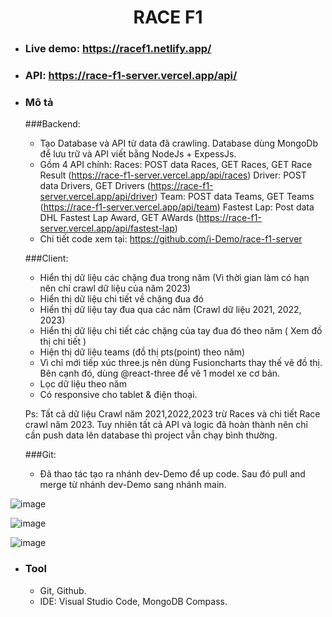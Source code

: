   <h1 align="center"><b>RACE F1</b></h1>

  - ### Live demo: https://racef1.netlify.app/
  - ### API: https://race-f1-server.vercel.app/api/
  
  - ### Mô tả
    ###Backend: 
      - Tạo Database và API từ data đã crawling. Database dùng MongoDb để lưu trữ và API viết bằng 
      NodeJs + ExpessJs.
      - Gồm 4 API chính:
        Races: POST data Races, GET Races, GET Race Result (https://race-f1-server.vercel.app/api/races)
        Driver: POST data Drivers, GET Drivers (https://race-f1-server.vercel.app/api/driver)
        Team: POST data Teams, GET Teams (https://race-f1-server.vercel.app/api/team)
        Fastest Lap: Post data DHL Fastest Lap Award, GET AWards (https://race-f1-server.vercel.app/api/fastest-lap)
      - Chi tiết code xem tại: https://github.com/i-Demo/race-f1-server
    
    ###Client:
      - Hiển thị dữ liệu các chặng đua trong năm (Vì thời gian làm có hạn nên chỉ crawl dữ liệu của năm 2023)
      - Hiển thị dữ liệu chi tiết về chặng đua đó
      - Hiển thị dữ liệu tay đua qua các năm (Crawl dữ liệu 2021, 2022, 2023)
      - Hiển thị dữ liệu chi tiết các chặng của tay đua đó theo năm ( Xem đồ thị chi tiết )
      - Hiện thị dữ liệu teams (đồ thị pts(point) theo năm) 
      - Vì chỉ mới tiếp xúc three.js nên dùng Fusioncharts thay thế vẽ đồ thị. Bên cạnh đó, dùng @react-three để vẽ 1 model xe cơ bản.
      - Lọc dữ liệu theo năm
      - Có responsive cho tablet & điện thoại.

      Ps: Tất cả dữ liệu Crawl năm 2021,2022,2023 trừ Races và chi tiết Race crawl năm 2023. Tuy nhiên tất cả API và logic đã hoàn thành nên chỉ cần push data lên database thì project vẫn chạy bình thường.

    ###Git:
      - Đã thao tác tạo ra nhánh dev-Demo để up code. Sau đó pull and merge từ nhánh dev-Demo sang nhánh main.

![image](https://user-images.githubusercontent.com/114913776/250466906-2c3c8962-c6ed-4385-b4fa-ac1d8a541275.png)

![image](https://user-images.githubusercontent.com/114913776/250467163-cdd2f7c7-357f-47f9-9370-2b663a811730.png)

![image](https://user-images.githubusercontent.com/114913776/250467322-2d80dbd0-5510-413d-a31c-a1ded2e0ca2f.png)



  - ### Tool
    - Git, Github.
    - IDE: Visual Studio Code, MongoDB Compass.
